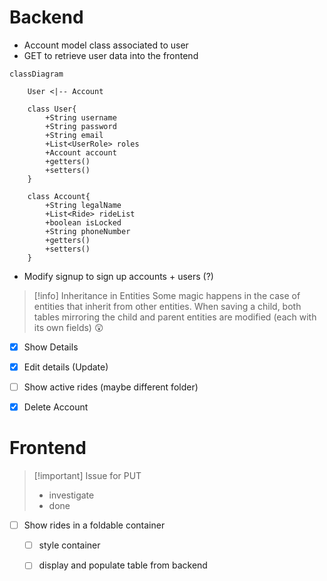 # Backend
- Account model class associated to user
- GET to retrieve user data into the frontend

```mermaid
classDiagram

	User <|-- Account

    class User{
	    +String username
	    +String password
	    +String email
		+List<UserRole> roles
		+Account account
	    +getters()
		+setters()	    
    }

	class Account{
		+String legalName
		+List<Ride> rideList
		+boolean isLocked
		+String phoneNumber
		+getters()
		+setters()
	}

```
- Modify signup to sign up accounts + users (?)

> [!info] Inheritance in Entities
> Some magic happens in the case of entities that inherit from other entities. When saving a child, both tables mirroring the child and parent entities are modified (each with its own fields) 😲

- [x] Show Details

- [x] Edit details (Update)
- [ ] Show active rides (maybe different folder)
- [x] Delete Account

# Frontend

> [!important] Issue for PUT
> - investigate
> - done

- [ ] Show rides in a foldable container
	- [ ] style container
	- [ ] display and populate table from backend


